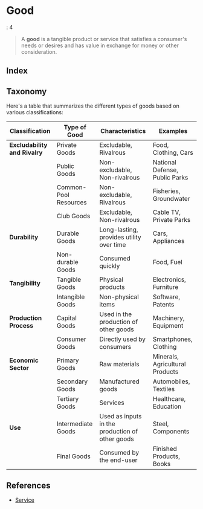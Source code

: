 # Good

: 4

> A **good** is a tangible product or service that satisfies a consumer's needs or desires and has value in exchange for money or other consideration.
> 

## Index

## Taxonomy

Here's a table that summarizes the different types of goods based on various classifications:

| **Classification** | **Type of Good** | **Characteristics** | **Examples** |
| --- | --- | --- | --- |
| **Excludability and Rivalry** | Private Goods | Excludable, Rivalrous | Food, Clothing, Cars |
|  | Public Goods | Non-excludable, Non-rivalrous | National Defense, Public Parks |
|  | Common-Pool Resources | Non-excludable, Rivalrous | Fisheries, Groundwater |
|  | Club Goods | Excludable, Non-rivalrous | Cable TV, Private Parks |
| **Durability** | Durable Goods | Long-lasting, provides utility over time | Cars, Appliances |
|  | Non-durable Goods | Consumed quickly | Food, Fuel |
| **Tangibility** | Tangible Goods | Physical products | Electronics, Furniture |
|  | Intangible Goods | Non-physical items | Software, Patents |
| **Production Process** | Capital Goods | Used in the production of other goods | Machinery, Equipment |
|  | Consumer Goods | Directly used by consumers | Smartphones, Clothing |
| **Economic Sector** | Primary Goods | Raw materials | Minerals, Agricultural Products |
|  | Secondary Goods | Manufactured goods | Automobiles, Textiles |
|  | Tertiary Goods | Services | Healthcare, Education |
| **Use** | Intermediate Goods | Used as inputs in the production of other goods | Steel, Components |
|  | Final Goods | Consumed by the end-user | Finished Products, Books |

## References

- [Service](https://www.notion.so/Service-17ac0f5171ec81d4af7fc9c0103606a3?pvs=21)